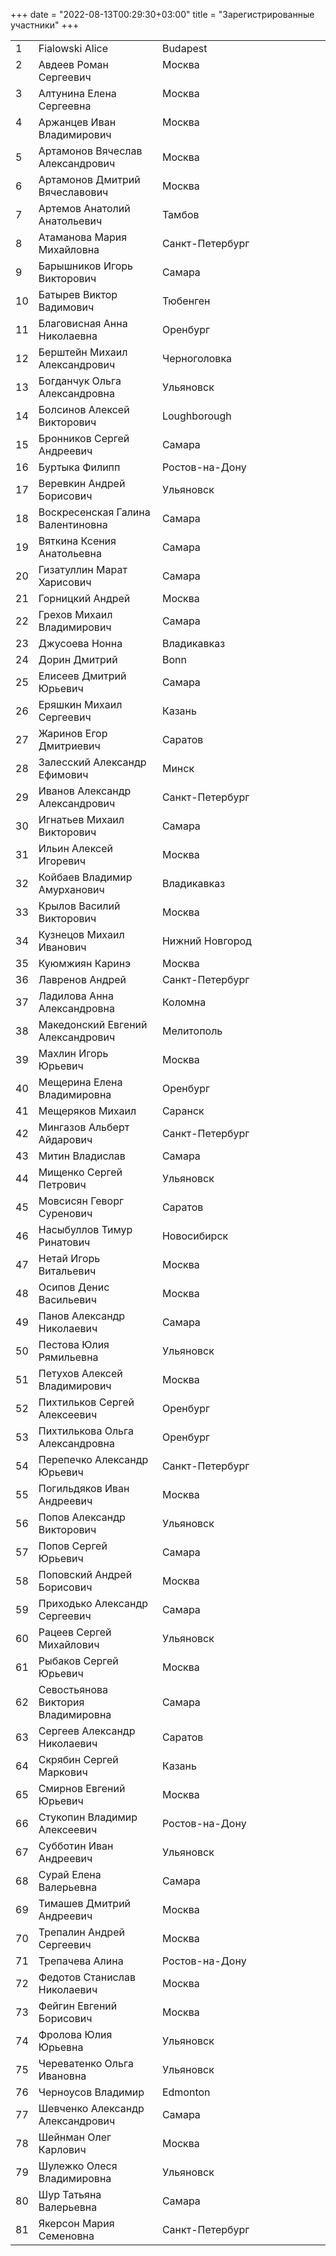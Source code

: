 ﻿+++
date = "2022-08-13T00:29:30+03:00"
title = "Зарегистрированные участники"
+++
<table style="table-layout: fixed;">
<tbody>
<tr>
<td width="5%" style="width: 5%; vertical-align: top;">1</td>
<td width="40%" style="width: 40%; vertical-align: top;">Fialowski Alice</td>
<td width="55%" style="vertical-align: top;">Budapest</td>
</tr>
<tr>
<td width="5%" style="width: 5%; vertical-align: top;">2</td>
<td width="40%" style="width: 40%; vertical-align: top;">Авдеев Роман Сергеевич</td>
<td width="55%" style="vertical-align: top;">Москва</td>
</tr>
<tr>
<td width="5%" style="width: 5%; vertical-align: top;">3</td>
<td width="40%" style="width: 40%; vertical-align: top;">Алтунина Елена Сергеевна</td>
<td width="55%" style="vertical-align: top;">Москва</td>
</tr>
<tr>
  <td width="5%" style="width: 5%; vertical-align: top;">4</td>
  <td width="40%" style="width: 40%; vertical-align: top;">Аржанцев Иван Владимирович</td>
  <td width="55%" style="vertical-align: top;">Москва</td>
</tr>
<tr>
  <td>5</td>
  <td>Артамонов Вячеслав Александрович</td>
  <td>Москва</td>
</tr>
<tr>
  <td>6</td>
  <td>Артамонов Дмитрий Вячеславович</td>
  <td>Москва</td>
</tr>
<tr>
  <td>7</td>
  <td>Артемов Анатолий Анатольевич</td>
  <td>Тамбов</td>
</tr>
<tr>
  <td>8</td>
  <td>Атаманова Мария Михайловна</td>
  <td>Санкт-Петербург</td>
</tr>
<tr>
<td>9</td>
<td>Барышников Игорь Викторович</td>
<td>Самара</td>
</tr>
<tr>
<td>10</td>
<td>Батырев Виктор Вадимович</td>
<td>Тюбенген</td>
</tr>
<tr>
<td>11</td>
<td>Благовисная Анна Николаевна</td>
<td>Оренбург</td>
</tr>
<tr>
<td>12</td>
<td>Берштейн Михаил Александрович</td>
<td>Черноголовка</td>
</tr>
<tr>
<td>13</td>
<td>Богданчук Ольга Александровна</td>
<td>Ульяновск</td>
</tr>
<tr>
<td>14</td>
<td>Болсинов Алексей Викторович</td>
<td>Loughborough</td>
</tr>
<tr>
<td>15</td>
<td>Бронников Сергей Андреевич</td>
<td>Самара</td>
</tr>
<tr>
<td>16</td>
<td>Буртыка Филипп</td>
<td>Ростов-на-Дону</td>
</tr>
<tr>
<td>17</td>
<td>Веревкин Андрей Борисович</td>
<td>Ульяновск</td>
</tr>
<tr>
<td>18</td>
<td>Воскресенская Галина Валентиновна</td>
<td>Самара</td>
</tr>
<tr>
<td>19</td>
<td>Вяткина Ксения Анатольевна</td>
<td>Самара</td>
</tr>
<tr>
  <td>20</td>
  <td>Гизатуллин Марат Харисович</td>
  <td>Самара</td>
</tr>
<tr>
  <td>21</td>
  <td>Горницкий Андрей</td>
  <td>Москва</td>
</tr>
<tr>
  <td>22</td>
  <td>Грехов Михаил Владимирович</td>
  <td>Самара</td>
</tr>
<tr>
  <td>23</td>
  <td>Джусоева Нонна</td>
  <td>Владикавказ</td>
</tr>
<tr>
  <td>24</td>
  <td>Дорин Дмитрий</td>
  <td>Bonn</td>
</tr>
<tr>
  <td>25</td>
  <td>Елисеев Дмитрий Юрьевич</td>
  <td>Самара</td>
</tr>
<tr>
  <td>26</td>
  <td>Еряшкин Михаил Сергеевич</td>
  <td>Казань</td>
</tr>
<tr>
  <td>27</td>
  <td>Жаринов Егор Дмитриевич</td>
  <td>Саратов</td>
</tr>
<tr>
  <td>28</td>
  <td>Залесский Александр Ефимович</td>
  <td>Минск</td>
</tr>
<tr>
  <td>29</td>
  <td>Иванов Александр Александрович</td>
  <td>Санкт-Петербург</td>
</tr>
<tr>
  <td>30</td>
  <td>Игнатьев Михаил Викторович</td>
  <td>Самара</td>
</tr>
<tr>
  <td>31</td>
  <td>Ильин Алексей Игоревич</td>
  <td>Москва</td>
</tr>
<tr>
<td>32</td>
<td>Койбаев Владимир Амурханович</td>
<td>Владикавказ</td>
</tr>
<tr>
<td>33</td>
<td>Крылов Василий Викторович</td>
<td>Москва</td>
</tr>
<tr>
<td>34</td>
<td>Кузнецов Михаил Иванович</td>
<td>Нижний Новгород</td>
</tr>
<tr>
<td>35</td>
<td>Куюмжиян Каринэ</td>
<td>Москва</td>
</tr>
<tr>
<td>36</td>
<td>Лавренов Андрей </td>
<td>Санкт-Петербург</td>
</tr>
<tr>
<td>37</td>
<td>Ладилова Анна Александровна</td>
<td>Коломна</td>
</tr>
<tr>
<td>38</td>
<td>Македонский Евгений Александрович</td>
<td>Мелитополь</td>
</tr>
<tr>
<td>39</td>
<td>Махлин Игорь Юрьевич</td>
<td>Москва</td>
</tr>
<tr>
<td>40</td>
<td>Мещерина Елена Владимировна</td>
<td>Оренбург</td>
</tr>
<tr>
<td>41</td>
<td>Мещеряков Михаил</td>
<td>Саранск</td>
</tr>
<tr>
<td>42</td>
<td>Мингазов Альберт Айдарович</td>
<td>Санкт-Петербург</td>
</tr>
<tr>
<td>43</td>
<td>Митин Владислав</td>
<td>Самара</td>
</tr>
<tr>
<td>44</td>
<td>Мищенко Сергей Петрович</td>
<td>Ульяновск</td>
</tr>
<tr>
<td>45</td>
<td>Мовсисян Геворг Суренович</td>
<td>Саратов</td>
</tr>
<tr>
<td>46</td>
<td>Насыбуллов Тимур Ринатович</td>
<td>Новосибирск</td>
</tr>
<tr>
<td>47</td>
<td>Нетай Игорь Витальевич</td>
<td>Москва</td>
</tr>
<tr>
<td>48</td>
<td>Осипов Денис Васильевич</td>
<td>Москва</td>
</tr>
<tr>
  <td>49</td>
  <td>Панов Александр Николаевич</td>
  <td>Самара</td>
</tr>
<tr>
  <td>50</td>
  <td>Пестова Юлия Рямильевна</td>
  <td>Ульяновск</td>
</tr>
<tr>
  <td>51</td>
  <td>Петухов Алексей Владимирович</td>
  <td>Москва</td>
</tr>
<tr>
  <td>52</td>
  <td>Пихтильков Сергей Алексеевич</td>
  <td>Оренбург</td>
</tr>
<tr>
  <td>53</td>
  <td>Пихтилькова Ольга Александровна</td>
  <td>Оренбург</td>
</tr>
<tr>
  <td>54</td>
  <td>Перепечко Александр Юрьевич</td>
  <td>Санкт-Петербург</td>
</tr>
<tr>
  <td>55</td>
  <td>Погильдяков Иван Андреевич</td>
  <td>Москва</td>
</tr>
<tr>
  <td>56</td>
  <td>Попов Александр Викторович</td>
  <td>Ульяновск</td>
</tr>
<tr>
<td>57</td>
<td>Попов Сергей Юрьевич</td>
<td>Самара</td>
</tr>
<tr>
<td>58</td>
<td>Поповский Андрей Борисович</td>
<td>Москва</td>
</tr>
<tr>
<td>59</td>
<td>Приходько Александр Сергеевич</td>
<td>Самара</td>
</tr>
<tr>
<td>60</td>
<td>Рацеев Сергей Михайлович</td>
<td>Ульяновск</td>
</tr>
<tr>
<td>61</td>
<td>Рыбаков Сергей Юрьевич</td>
<td>Москва</td>
</tr>
<tr>
  <td>62</td>
  <td>Севостьянова Виктория Владимировна</td>
  <td>Самара</td>
</tr>
<tr>
  <td>63</td>
  <td>Сергеев Александр Николаевич</td>
  <td>Саратов</td>
</tr>
<tr>
  <td>64</td>
  <td>Скрябин Сергей Маркович</td>
  <td>Казань</td>
</tr>
<tr>
  <td>65</td>
  <td>Смирнов Евгений Юрьевич</td>
  <td>Москва</td>
</tr>
<tr>
  <td>66</td>
  <td>Стукопин Владимир Алексеевич</td>
  <td>Ростов-на-Дону</td>
</tr>
<tr>
  <td>67</td>
  <td>Субботин Иван Андреевич</td>
  <td>Ульяновск</td>
</tr>
<tr>
  <td>68</td>
  <td>Сурай Елена Валерьевна</td>
  <td>Самара</td>
</tr>
<tr>
  <td>69</td>
  <td>Тимашев Дмитрий Андреевич</td>
  <td>Москва</td>
</tr>
<tr>
  <td>70</td>
  <td>Трепалин Андрей Сергеевич</td>
  <td>Москва</td>
</tr>
<tr>
  <td>71</td>
  <td>Трепачева Алина</td>
  <td>Ростов-на-Дону</td>
</tr>
<tr>
  <td>72</td>
  <td>Федотов Станислав Николаевич</td>
  <td>Москва</td>
</tr>
<tr>
  <td>73</td>
  <td>Фейгин Евгений Борисович</td>
  <td>Москва</td>
</tr>
<tr>
  <td>74</td>
  <td>Фролова Юлия Юрьевна</td>
  <td>Ульяновск</td>
</tr>
<tr>
  <td>75</td>
  <td>Череватенко Ольга Ивановна</td>
  <td>Ульяновск</td>
</tr>
<tr>
  <td>76</td>
  <td>Черноусов Владимир</td>
  <td>Edmonton</td>
</tr>
<tr>
<td>77</td>
<td>Шевченко Александр Александрович</td>
<td>Самара</td>
</tr>
<tr>
<td>78</td>
<td>Шейнман Олег Карлович</td>
<td>Москва</td>
</tr>
<tr>
<td>79</td>
<td>Шулежко Олеся Владимировна</td>
<td>Ульяновск</td>
</tr>
<tr>
<td>80</td>
<td>Шур Татьяна Валерьевна</td>
<td>Самара</td>
</tr>
<tr>
<td>81</td>
<td>Якерсон Мария Семеновна</td>
<td>Санкт-Петербург</td>
</tr>
</tbody>
</table>
<br />
